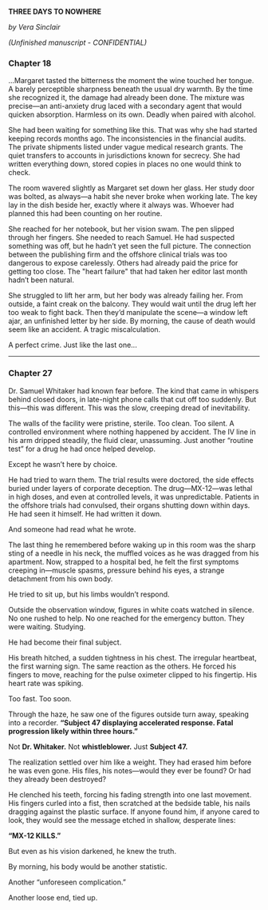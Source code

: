 **THREE DAYS TO NOWHERE**

_by Vera Sinclair_

_(Unfinished manuscript - CONFIDENTIAL)_
### **Chapter 18**

...Margaret tasted the bitterness the moment the wine touched her tongue. A barely perceptible sharpness beneath the usual dry warmth. By the time she recognized it, the damage had already been done. The mixture was precise—an anti-anxiety drug laced with a secondary agent that would quicken absorption. Harmless on its own. Deadly when paired with alcohol.

She had been waiting for something like this. That was why she had started keeping records months ago. The inconsistencies in the financial audits. The private shipments listed under vague medical research grants. The quiet transfers to accounts in jurisdictions known for secrecy. She had written everything down, stored copies in places no one would think to check.

The room wavered slightly as Margaret set down her glass. Her study door was bolted, as always—a habit she never broke when working late. The key lay in the dish beside her, exactly where it always was. Whoever had planned this had been counting on her routine.

She reached for her notebook, but her vision swam. The pen slipped through her fingers. She needed to reach Samuel. He had suspected something was off, but he hadn’t yet seen the full picture. The connection between the publishing firm and the offshore clinical trials was too dangerous to expose carelessly. Others had already paid the price for getting too close. The "heart failure" that had taken her editor last month hadn’t been natural.

She struggled to lift her arm, but her body was already failing her. From outside, a faint creak on the balcony. They would wait until the drug left her too weak to fight back. Then they’d manipulate the scene—a window left ajar, an unfinished letter by her side. By morning, the cause of death would seem like an accident. A tragic miscalculation.

A perfect crime. Just like the last one...


---

### **Chapter 27**

Dr. Samuel Whitaker had known fear before. The kind that came in whispers behind closed doors, in late-night phone calls that cut off too suddenly. But this—this was different. This was the slow, creeping dread of inevitability.

The walls of the facility were pristine, sterile. Too clean. Too silent. A controlled environment where nothing happened by accident. The IV line in his arm dripped steadily, the fluid clear, unassuming. Just another “routine test” for a drug he had once helped develop.

Except he wasn’t here by choice.

He had tried to warn them. The trial results were doctored, the side effects buried under layers of corporate deception. The drug—MX-12—was lethal in high doses, and even at controlled levels, it was unpredictable. Patients in the offshore trials had convulsed, their organs shutting down within days. He had seen it himself. He had written it down.

And someone had read what he wrote.

The last thing he remembered before waking up in this room was the sharp sting of a needle in his neck, the muffled voices as he was dragged from his apartment. Now, strapped to a hospital bed, he felt the first symptoms creeping in—muscle spasms, pressure behind his eyes, a strange detachment from his own body.

He tried to sit up, but his limbs wouldn’t respond.

Outside the observation window, figures in white coats watched in silence. No one rushed to help. No one reached for the emergency button. They were waiting. Studying.

He had become their final subject.

His breath hitched, a sudden tightness in his chest. The irregular heartbeat, the first warning sign. The same reaction as the others. He forced his fingers to move, reaching for the pulse oximeter clipped to his fingertip. His heart rate was spiking.

Too fast. Too soon.

Through the haze, he saw one of the figures outside turn away, speaking into a recorder. **“Subject 47 displaying accelerated response. Fatal progression likely within three hours.”**

Not **Dr. Whitaker.** Not **whistleblower.** Just **Subject 47.**

The realization settled over him like a weight. They had erased him before he was even gone. His files, his notes—would they ever be found? Or had they already been destroyed?

He clenched his teeth, forcing his fading strength into one last movement. His fingers curled into a fist, then scratched at the bedside table, his nails dragging against the plastic surface. If anyone found him, if anyone cared to look, they would see the message etched in shallow, desperate lines:

**“MX-12 KILLS.”**

But even as his vision darkened, he knew the truth.

By morning, his body would be another statistic.

Another “unforeseen complication.”

Another loose end, tied up.